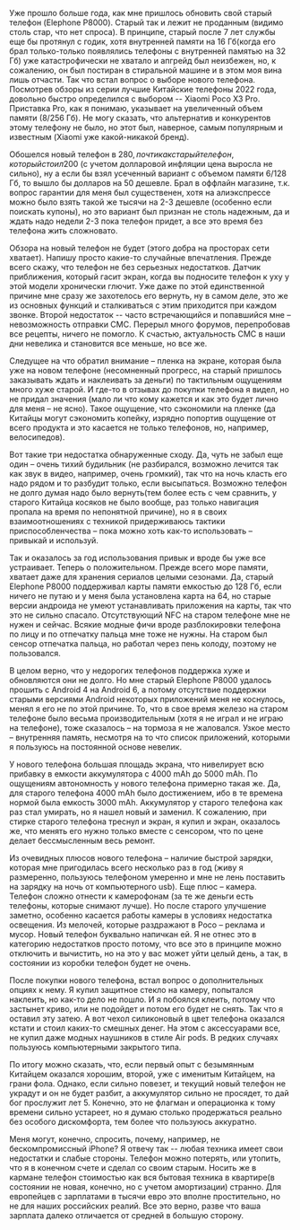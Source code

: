 Уже прошло больше года, как мне пришлось обновить свой старый телефон (Elephone P8000). Старый так и лежит не проданным (видимо столь стар, что нет спроса). В принципе, старый после 7 лет службы еще бы протянул с годик, хотя внутренней памяти на 16 Гб(когда его брал только-только появлялись телефоны с внутренней памятью на 32 Гб) уже катастрофически не хватало и апгрейд был неизбежен, но, к сожалению, он был постиран в стиральной машине и в этом моя вина лишь отчасти.
Так что встал вопрос о выборе нового телефона. Посмотрев обзоры из серии лучшие Китайские телефоны 2022 года, довольно быстро определился с выбором -- Xiaomi Poco X3 Pro. Приставка Pro, как я понимаю, указывает на увеличенный объем памяти (8/256 Гб). Не могу сказать, что альтернатив и конкурентов этому телефону не было, но этот был, наверное, самым популярным и известным (Xiaomi уже какой-никакой бренд).

Обошелся новый телефон в 280$, почти как старый телефон, который стоил 200$ (с учетом долларовой инфляции цена выросла не сильно), ну а если бы взял усеченный вариант с объемом памяти 6/128 Гб, то вышло бы долларов на 50 дешевле. Брал в оффлайн магазине, т.к. вопрос гарантии для меня был существенен, хотя на алиэкспрессе можно было взять такой же тысячи на 2-3 дешевле (особенно если поискать купоны), но это вариант был признан не столь надежным, да и ждать надо недели 2-3 пока телефон придет, а все это время без телефона жить сложновато.

Обзора на новый телефон не будет (этого добра на просторах сети хватает). Напишу просто какие-то случайные впечатления. Прежде всего скажу, что телефон не без серьезных недостатков. Датчик приближения, который гасит экран, когда вы подносите телефон к уху у этой модели хронически глючит. Уже даже по этой единственной причине мне сразу же захотелось его вернуть, ну в самом деле, это же из основных функций и сталкиваться с этим приходится при каждом звонке. Второй недостаток -- часто встречающийся и попавшийся мне – невозможность отправки СМС. Перерыл много форумов, перепробовав все рецепты, ничего не помогло. К счастью, актуальность СМС в наши дни невелика и становится все меньше, но все же. 

Следущее на что обратил внимание – пленка на экране, которая была уже на новом телефоне (несомненный прогресс, на старый пришлось заказывать ждать и наклеивать за деньги) по тактильным ощущениям много хуже старой. И где-то в отзывах до покупки телефона я видел, но не придал значения (мало ли что кому кажется и как это будет лично для меня – не ясно). Такое ощущение, что сэкономили на пленке (да Китайцы могут сэкономить копейку, изрядно попортив ощущение от всего продукта и это касается не только телефонов, но, например, велосипедов).

Вот такие три недостатка обнаруженные сходу. Да, чуть не забыл еще один – очень тихий будильник (не разбирался, возможно лечится так как звук в видео, например, очень громкий), так что на ночь класть его надо рядом и то разбудит только, если высыпаться. Возможно телефон не долго думая надо было вернуть(тем более есть с чем сравнить, у старого Китайца косяков не было вообще, раз только навигация пропала на время по непонятной причине), но я в своих взаимоотношениях с техникой придерживаюсь тактики приспособленчества – пока можно хоть как-то использовать – привыкай и используй. 

Так и оказалось за год использования привык и вроде бы уже все устраивает. Теперь о положительном. Прежде всего море памяти, хватает даже для хранения сериалов целыми сезонами. Да, старый Elephone P8000 поддерживал карты памяти емкостью до 128 Гб, если ничего не путаю и у меня была установлена карта на 64, но старые версии андроида не умеют устанавливать приложения на карты, так что это не сильно спасало. Отсутствующий NFC на старом телефоне мне не нужен и сейчас. Всякие модные фичи вроде разблокировки телефона по лицу и по отпечатку пальца мне тоже не нужны. На старом был сенсор отпечатка пальца, но работал через пень колоду, поэтому не пользовался.

В целом верно, что у недорогих телефонов поддержка хуже и обновляются они не долго. Но мне старый Elephone P8000 удалось прошить с Android 4 на Android 6, а потому отсутствие поддержки старыми версиями Android некоторых приложений меня не коснулось, менял я его не по этой причине. То, что в свое время железо на старом телефоне было весьма производительным (хотя я не играл и не играю на телефоне), тоже сказалось – на тормоза я не жаловался. Узкое место – внутренняя память, несмотря на то что список приложений, которыми я пользуюсь на постоянной основе невелик.

У нового телефона большая площадь экрана, что нивелирует всю прибавку в емкости аккумулятора с 4000 mAh до 5000 mAh. По ощущениям автономность у нового телефона примерно такая же. Да, для старого телефона 4000 mAh было достижением, ибо в те времена нормой была емкость 3000 mAh. Аккумулятор у старого телефона как раз стал умирать, но я нашел новый и заменил. К сожалению, при стирке старого телефона треснул и экран, я купил и экран, оказалось же, что менять его нужно только вместе с сенсором, что по цене делает бессмысленным весь ремонт.

Из очевидных плюсов нового телефона – наличие быстрой зарядки, которая мне пригодилась всего несколько раз в год (живу я размеренно, пользуюсь телефоном умеренно и мне не лень поставить на зарядку на ночь от компьютерного usb). Еще плюс – камера. Телефон сложно отнести к камерофонам (за те же деньги есть телефоны, которые снимают лучше). Но после старого улучшение заметно, особенно касается работы камеры в условиях недостатка освещения.
Из мелочей, которые раздражают в Poco – реклама и мусор. Новый телефон буквально напичкан ей. Я не отнес это в категорию недостатков просто потому, что все это в принципе можно отключить и вычистить, но на это у вас может уйти целый день, а так, в состоянии из коробки телефон будет не очень.

После покупки нового телефона, встал вопрос о дополнительных опциях к нему. Я купил защитное стекло на камеру, попытался наклеить, но как-то дело не пошло. И я побоялся клеить, потому что застынет криво, или не подойдет и потом его будет не снять. Так что я оставил эту затею. А вот чехол силиконовый в цвет телефона оказался кстати и стоил каких-то смешных денег. На этом с аксессуарами все, не купил даже модных наушников в стиле Air pods. В редких случаях пользуюсь компьютерными закрытого типа.

По итогу можно сказать, что, если первый опыт с безымянным Китайцем оказался хорошим, второй, уже с именитым Китайцем, на грани фола. Однако, если сильно повезет, и текущий новый телефон не украдут и он не будет разбит, а аккумулятор сильно не просядет, то дай бог прослужит лет 5. Конечно, это не флагман и операционка к тому времени сильно устареет, но я думаю столько продержаться реально без особого дискомфорта, тем более что пользуюсь аккуратно. 

Меня могут, конечно, спросить, почему, например, не бескомпромиссный iPhone? Я отвечу так -- любая техника имеет свои недостатки и слабые стороны. Телефон можно потерять, или утопить, что я в конечном счете и сделал со своим старым. Носить же в кармане телефон стоимостью как вся бытовая техника в квартире(в состоянии не новая, конечно, но с учетом амортизации) странно. Для европейцев с зарплатами в тысячи евро это вполне простительно, но не для наших российских реалий. Все это верно, разве что ваша зарплата далеко отличается от средней в большую сторону.